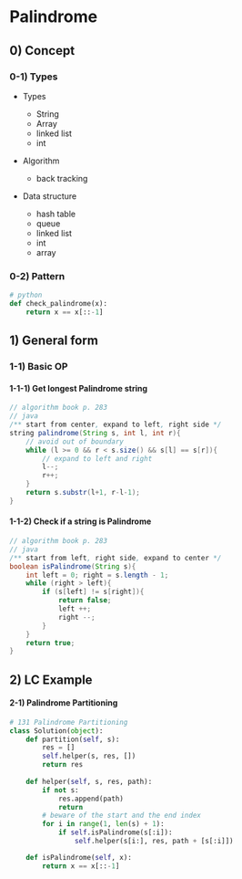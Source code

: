 # Palindrome 

## 0) Concept  

### 0-1) Types

- Types
    - String
    - Array
    - linked list
    - int

- Algorithm
    - back tracking

- Data structure
    - hash table
    - queue
    - linked list
    - int
    - array

### 0-2) Pattern
```python
# python
def check_palindrome(x):
    return x == x[::-1]
```

## 1) General form

### 1-1) Basic OP

#### 1-1-1) Get longest Palindrome string
```java
// algorithm book p. 283
// java
/** start from center, expand to left, right side */
string palindrome(String s, int l, int r){
    // avoid out of boundary
    while (l >= 0 && r < s.size() && s[l] == s[r]){
        // expand to left and right
        l--;
        r++;
    }
    return s.substr(l+1, r-l-1);
}
```

#### 1-1-2) Check if a string is Palindrome
```java
// algorithm book p. 283
// java
/** start from left, right side, expand to center */
boolean isPalindrome(String s){
    int left = 0; right = s.length - 1;
    while (right > left){
        if (s[left] != s[right]){
            return false;
            left ++;
            right --;
        }
    }
    return true;
}
```

## 2) LC Example

#### 2-1) Palindrome Partitioning
```python
# 131 Palindrome Partitioning
class Solution(object):
    def partition(self, s):
        res = []
        self.helper(s, res, [])
        return res
        
    def helper(self, s, res, path):
        if not s:
            res.append(path)
            return
        # beware of the start and the end index
        for i in range(1, len(s) + 1): 
            if self.isPalindrome(s[:i]):
                self.helper(s[i:], res, path + [s[:i]])

    def isPalindrome(self, x):
        return x == x[::-1]
```